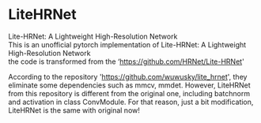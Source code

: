 # LiteHRNet
Lite-HRNet: A Lightweight High-Resolution Network  
This is an unofficial pytorch implementation of Lite-HRNet: A Lightweight High-Resolution Network  
the code is transformed from the ‘https://github.com/HRNet/Lite-HRNet'  

According to the repository 'https://github.com/wuwusky/lite_hrnet', they eliminate some dependencies such as mmcv, mmdet. However, LiteHRNet from this repository is different from the original one, including batchnorm and activation in class ConvModule. For that reason, just a bit modification, LiteHRNet is the same with original now!
